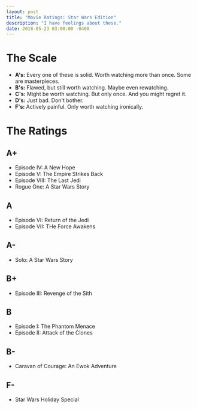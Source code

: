 ```yaml
---
layout: post
title: "Movie Ratings: Star Wars Edition"
description: "I have feelings about these."
date: 2018-05-23 03:00:00 -0400
---
```

# The Scale

- __A's:__ Every one of these is solid. Worth watching more than once. Some are masterpieces.
- __B's:__ Flawed, but still worth watching. Maybe even rewatching.
- __C's:__ Might be worth watching. But only once. And you might regret it.
- __D's:__ Just bad. Don't bother.
- __F's:__ Actively painful. Only worth watching ironically.

# The Ratings

## A+
- Episode IV: A New Hope
- Episode V: The Empire Strikes Back
- Episode VIII: The Last Jedi
- Rogue One: A Star Wars Story

## A
- Episode VI: Return of the Jedi
- Episode VII: THe Force Awakens

## A-
- Solo: A Star Wars Story

## B+
- Episode III: Revenge of the Sith

## B
- Episode I: The Phantom Menace
- Episode II: Attack of the Clones

## B-
- Caravan of Courage: An Ewok Adventure

## F-
- Star Wars Holiday Special
